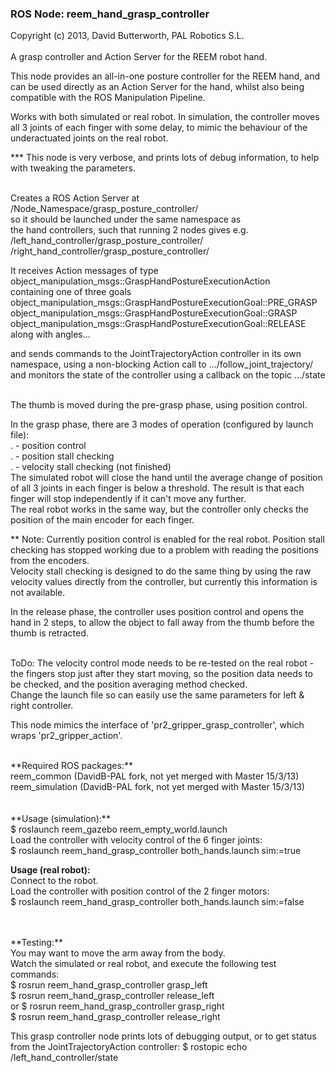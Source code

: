 ### ROS Node: reem_hand_grasp_controller
Copyright (c) 2013, David Butterworth, PAL Robotics S.L. 
<br>
<br>
A grasp controller and Action Server for the REEM robot hand.

This node provides an all-in-one posture controller for the REEM hand, and can be used directly as an Action Server for the hand, whilst also being compatible with the ROS Manipulation Pipeline.

Works with both simulated or real robot. In simulation, the controller moves all 3 joints of each finger with some delay, to mimic the behaviour of the underactuated joints on the real robot. 

*** This node is very verbose, and prints lots of debug information, to help with tweaking the parameters.
<br>

<br>
Creates a ROS Action Server at <br>
    /Node_Namespace/grasp_posture_controller/ <br>
so it should be launched under the same namespace as <br>
the hand controllers, such that running 2 nodes gives e.g. <br>
    /left_hand_controller/grasp_posture_controller/ <br>
    /right_hand_controller/grasp_posture_controller/ <br>

It receives Action messages of type <br>
    object_manipulation_msgs::GraspHandPostureExecutionAction <br>
containing one of three goals <br>
    object_manipulation_msgs::GraspHandPostureExecutionGoal::PRE_GRASP <br>
    object_manipulation_msgs::GraspHandPostureExecutionGoal::GRASP <br>
    object_manipulation_msgs::GraspHandPostureExecutionGoal::RELEASE <br>
along with  angles...

and sends commands to the JointTrajectoryAction controller in its own <br>
namespace, using a non-blocking Action call to
               .../follow_joint_trajectory/
and monitors the state of the controller using a callback on the topic
               .../state
<br>

<br>
The thumb is moved during the pre-grasp phase, using position control.

In the grasp phase, there are 3 modes of operation (configured by launch file): <br>
.  - position control <br>
.  - position stall checking <br>
.  - velocity stall checking (not finished) <br>
The simulated robot will close the hand until the average change of position of all 3 joints in each finger is below a threshold. The result is that each finger will stop independently if it can't move any further. <br>
The real robot works in the same way, but the controller only checks the position of the main encoder for each finger.

** Note: Currently position control is enabled for the real robot. Position stall checking has stopped working due to a problem with reading the positions from the encoders. <br>
Velocity stall checking is designed to do the same thing by using the raw velocity values directly from the controller, but currently this information is not available.

In the release phase, the controller uses position control and opens the hand in 2 steps, to allow the 
object to fall away from the thumb before the thumb is retracted. 
<br>

<br>
ToDo: The velocity control mode needs to be re-tested on the real robot - the fingers stop just after they start moving, so the position data needs to be checked, and the position averaging method checked. <br>
Change the launch file so can easily use the same parameters for left & right controller.

This node mimics the interface of 'pr2_gripper_grasp_controller', which wraps 'pr2_gripper_action'.
<br>

<br>
**Required ROS packages:** <br>
reem_common     (DavidB-PAL fork, not yet merged with Master 15/3/13) <br>
reem_simulation (DavidB-PAL fork, not yet merged with Master 15/3/13) <br>
<br>

<br>
**Usage (simulation):** <br>
$ roslaunch reem_gazebo reem_empty_world.launch <br>
Load the controller with velocity control of the 6 finger joints: <br>
$ roslaunch reem_hand_grasp_controller both_hands.launch sim:=true <br>

**Usage (real robot):** <br>
Connect to the robot. <br>
Load the controller with position control of the 2 finger motors: <br>
$ roslaunch reem_hand_grasp_controller both_hands.launch sim:=false <br>
<br>

<br>
**Testing:** <br>
You may want to move the arm away from the body. <br>
Watch the simulated or real robot, and execute the following test commands: <br>
$ rosrun reem_hand_grasp_controller grasp_left <br>
$ rosrun reem_hand_grasp_controller release_left <br>
or
$ rosrun reem_hand_grasp_controller grasp_right <br>
$ rosrun reem_hand_grasp_controller release_right <br>

This grasp controller node prints lots of debugging output, 
or to get status from the JointTrajectoryAction controller:
$ rostopic echo /left_hand_controller/state






